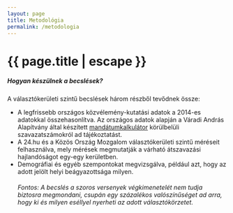 ```yaml
---
layout: page
title: Metodológia
permalink: /metodologia
---
```


<h1 class="page-title">{{ page.title | escape }}</h1>
    
<div class="section">
    <div class="row">
          <div class="col s12">
		  <h5>Hogyan készülnek a becslések?</h5> 
<p class="light">A választókerületi szintű becslések három részből tevődnek össze:</p>
<ul>
<li>A legfrissebb országos közvélemény-kutatási adatok a 2014-es adatokkal összehasonlítva. Az országos adatok alapján a Váradi András Alapítvány által készített <a href="http://vaa.hu/mandatumkalkulator">mandátumkalkulátor</a> körülbelüli szavazatszámokról ad tájékoztatást.</li>
<li>A 24.hu és a Közös Ország Mozgalom választókerületi szintű méréseit felhasználva, mely mérések megmutatják a várható átszavazási hajlandóságot egy-egy kerületben.</li>
<li>Demográfiai és egyéb szempontokat megvizsgálva, például azt, hogy az adott jelölt helyi beágyazottsága milyen.</li> 
<h6>Fontos: A becslés a szoros versenyek végkimenetelét nem tudja biztosra megmondani, csupán egy százalékos valószínűséget ad arra, hogy ki és milyen eséllyel nyerheti az adott választókörzetet.</h6>           
          </div>
    </div>